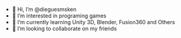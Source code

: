 - 👋 Hi, I’m @dieguesmsken
- 👀 I’m interested in programing games
- 🌱 I’m currently learning Unity 3D, Blender, Fusion360 and Others
- 💞️ I’m looking to collaborate on my friends


<!---
TeuzinYTBR/TeuzinYTBR is a ✨ special ✨ repository because its `README.md` (this file) appears on your GitHub profile.
You can click the Preview link to take a look at your changes.
--->
